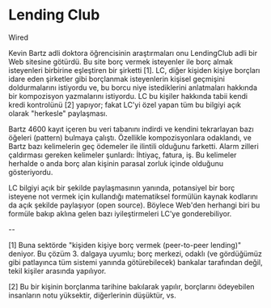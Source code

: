 # Lending Club

Wired

Kevin Bartz adli doktora öğrencisinin araştırmaları onu LendingClub adli bir Web sitesine götürdü. Bu site borç vermek isteyenler ile borç almak isteyenleri birbirine eşleştiren bir şirketti [1]. LC, diğer kişiden kişiye borçları idare eden şirketler gibi borçlanmak isteyenlerin kişisel geçmişini doldurmalarını istiyordu ve, bu borcu niye istediklerini anlatmaları hakkında bir kompozisyon yazmalarını istiyordu. LC bu kişiler hakkında tabii kendi kredi kontrolünü [2] yapıyor; fakat LC'yi özel yapan tüm bu bilgiyi açık olarak "herkesle" paylaşması.

Bartz 4600 kayıt içeren bu veri tabanını indirdi ve kendini tekrarlayan bazı öğeleri (pattern) bulmaya çalıştı. Özellikle kompozisyonlara odaklandı, ve Bartz bazı kelimelerin geç ödemeler ile ilintili olduğunu farketti. Alarm zilleri çaldırması gereken kelimeler şunlardı: İhtiyaç, fatura, iş. Bu kelimeler herhalde o anda borç alan kişinin parasal zorluk içinde olduğunu gösteriyordu.

LC bilgiyi açık bir şekilde paylaşmasının yanında, potansiyel bir borç isteyene not vermek için kullandığı matematiksel formülün kaynak kodlarını da açık şekilde paylaşıyor (open source). Böylece Web'den herhangi biri bu formüle bakıp aklına gelen bazı iyileştirmeleri LC'ye gonderebiliyor.

--

[1] Buna sektörde "kişiden kişiye borç vermek (peer-to-peer lending)" deniyor. Bu çözüm 3. dalgaya uyumlu; borç merkezi, odaklı (ve gördüğümüz gibi patlayınca tüm sistemi yanında götürebilecek) bankalar tarafından değil, tekil kişiler arasında yapılıyor.

[2] Bu bir kişinin borçlanma tarihine bakılarak yapılır, borçlarını ödeyebilen insanların notu yüksektir, diğerlerinin düşüktür, vs.
